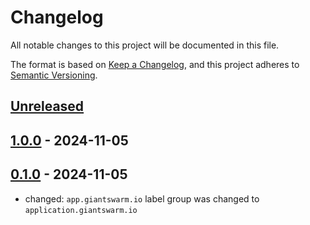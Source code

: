 # Changelog

All notable changes to this project will be documented in this file.

The format is based on [Keep a Changelog](https://keepachangelog.com/en/1.0.0/),
and this project adheres to [Semantic Versioning](https://semver.org/spec/v2.0.0.html).

## [Unreleased]

## [1.0.0] - 2024-11-05

## [0.1.0] - 2024-11-05

- changed: `app.giantswarm.io` label group was changed to `application.giantswarm.io`

[Unreleased]: https://github.com/giantswarm/csi-driver-nfs-app/compare/v1.0.0...HEAD
[1.0.0]: https://github.com/giantswarm/csi-driver-nfs-app/compare/v0.1.0...v1.0.0
[0.1.0]: https://github.com/giantswarm/csi-driver-nfs-app/releases/tag/v0.1.0
